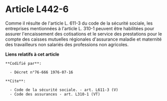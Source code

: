 # Article L442-6

Comme il résulte de l'article L. 611-3 du code de la sécurité sociale, les entreprises mentionnées à l'article L. 310-1
peuvent être habilitées pour assurer l'encaissement des cotisations et le service des prestations pour le compte des caisses
mutuelles régionales d'assurance maladie et maternité des travailleurs non salariés des professions non agricoles.

**Liens relatifs à cet article**

	**Codifié par**:

	  - Décret n°76-666 1976-07-16

	**Cite**:

	  - Code de la sécurité sociale. - art. L611-3 (V)
	  - Code des assurances - art. L310-1 (VT)
